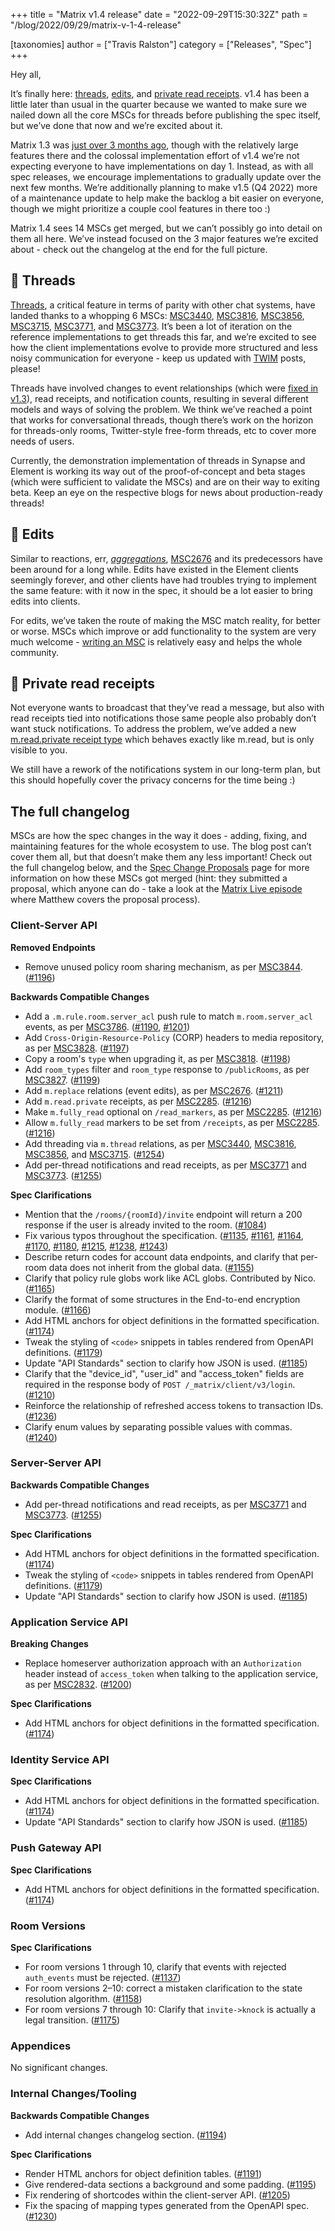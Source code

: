 +++
title = "Matrix v1.4 release"
date = "2022-09-29T15:30:32Z"
path = "/blog/2022/09/29/matrix-v-1-4-release"

[taxonomies]
author = ["Travis Ralston"]
category = ["Releases", "Spec"]
+++

Hey all,

It’s finally here: <a href="https://spec.matrix.org/v1.4/client-server-api/#threading">threads</a>, <a href="https://spec.matrix.org/v1.4/client-server-api/#event-replacements">edits</a>, and <a href="https://spec.matrix.org/v1.4/client-server-api/#private-read-receipts">private read receipts</a>. v1.4 has been a little later than usual in the quarter because we wanted to make sure we nailed down all the core MSCs for threads before publishing the spec itself, but we’ve done that now and we’re excited about it.

<!-- more -->

Matrix 1.3 was <a href="https://matrix.org/blog/2022/06/16/matrix-v-1-3-release">just over 3 months ago</a>, though with the relatively large features there and the colossal implementation effort of v1.4 we’re not expecting everyone to have implementations on day 1. Instead, as with all spec releases, we encourage implementations to gradually update over the next few months. We’re additionally planning to make v1.5 (Q4 2022) more of a maintenance update to help make the backlog a bit easier on everyone, though we might prioritize a couple cool features in there too :)

Matrix 1.4 sees 14 MSCs get merged, but we can’t possibly go into detail on them all here. We’ve instead focused on the 3 major features we’re excited about - check out the changelog at the end for the full picture.

## 🧵 Threads

<a href="https://spec.matrix.org/v1.4/client-server-api/#threading">Threads</a>, a critical feature in terms of parity with other chat systems, have landed thanks to a whopping 6 MSCs: <a href="https://github.com/matrix-org/matrix-spec-proposals/pull/3440">MSC3440</a>, <a href="https://github.com/matrix-org/matrix-spec-proposals/pull/3816">MSC3816</a>, <a href="https://github.com/matrix-org/matrix-spec-proposals/pull/3856">MSC3856</a>, <a href="https://github.com/matrix-org/matrix-spec-proposals/pull/3715">MSC3715</a>, <a href="https://github.com/matrix-org/matrix-spec-proposals/pull/3771">MSC3771</a>, and <a href="https://github.com/matrix-org/matrix-spec-proposals/pull/3773">MSC3773</a>. It’s been a lot of iteration on the reference implementations to get threads this far, and we’re excited to see how the client implementations evolve to provide more structured and less noisy communication for everyone - keep us updated with <a href="https://matrix.org/blog/category/this-week-in-matrix">TWIM</a> posts, please!

Threads have involved changes to event relationships (which were <a href="https://matrix.org/blog/2022/06/16/matrix-v-1-3-release#aggregations-and-the-relationships-made-along-the-way">fixed in v1.3</a>), read receipts, and notification counts, resulting in several different models and ways of solving the problem. We think we’ve reached a point that works for conversational threads, though there’s work on the horizon for threads-only rooms, Twitter-style free-form threads, etc to cover more needs of users.

Currently, the demonstration implementation of threads in Synapse and Element is working its way out of the proof-of-concept and beta stages (which were sufficient to validate the MSCs) and are on their way to exiting beta. Keep an eye on the respective blogs for news about production-ready threads!

## 📝 Edits

Similar to reactions, err, <em><a href="https://matrix.org/blog/2022/06/16/matrix-v-1-3-release#aggregations-and-the-relationships-made-along-the-way">aggregations</a></em>, <a href="https://github.com/matrix-org/matrix-spec-proposals/pull/2676">MSC2676</a> and its predecessors have been around for a long while. Edits have existed in the Element clients seemingly forever, and other clients have had troubles trying to implement the same feature: with it now in the spec, it should be a lot easier to bring edits into clients.

For edits, we’ve taken the route of making the MSC match reality, for better or worse. MSCs which improve or add functionality to the system are very much welcome - <a href="https://spec.matrix.org/proposals/">writing an MSC</a> is relatively easy and helps the whole community.

## 👥 Private read receipts

Not everyone wants to broadcast that they’ve read a message, but also with read receipts tied into notifications those same people also probably don’t want stuck notifications. To address the problem, we’ve added a new <a href="https://spec.matrix.org/v1.4/client-server-api/#private-read-receipts">m.read.private receipt type</a> which behaves exactly like m.read, but is only visible to you.

We still have a rework of the notifications system in our long-term plan, but this should hopefully cover the privacy concerns for the time being :)

## The full changelog

MSCs are how the spec changes in the way it does - adding, fixing, and maintaining features for the whole ecosystem to use. The blog post can’t cover them all, but that doesn’t make them any less important! Check out the full changelog below, and the <a href="https://spec.matrix.org/proposals/">Spec Change Proposals</a> page for more information on how these MSCs got merged (hint: they submitted a proposal, which anyone can do - take a look at the <a href="https://www.youtube.com/watch?v=SFkZz60RRfc">Matrix Live episode</a> where Matthew covers the proposal process).

### Client-Server API

**Removed Endpoints**

- Remove unused policy room sharing mechanism, as per [MSC3844](https://github.com/matrix-org/matrix-spec-proposals/pull/3844). ([#1196](https://github.com/matrix-org/matrix-spec/issues/1196))

**Backwards Compatible Changes**

- Add a `.m.rule.room.server_acl` push rule to match `m.room.server_acl` events, as per [MSC3786](https://github.com/matrix-org/matrix-spec-proposals/pull/3786). ([#1190](https://github.com/matrix-org/matrix-spec/issues/1190), [#1201](https://github.com/matrix-org/matrix-spec/issues/1201))
- Add `Cross-Origin-Resource-Policy` (CORP) headers to media repository, as per [MSC3828](https://github.com/matrix-org/matrix-spec-proposals/pull/3828). ([#1197](https://github.com/matrix-org/matrix-spec/issues/1197))
- Copy a room's `type` when upgrading it, as per [MSC3818](https://github.com/matrix-org/matrix-spec-proposals/pull/3818). ([#1198](https://github.com/matrix-org/matrix-spec/issues/1198))
- Add `room_types` filter and `room_type` response to `/publicRooms`, as per [MSC3827](https://github.com/matrix-org/matrix-spec-proposals/pull/3827). ([#1199](https://github.com/matrix-org/matrix-spec/issues/1199))
- Add `m.replace` relations (event edits), as per [MSC2676](https://github.com/matrix-org/matrix-spec-proposals/pull/2676). ([#1211](https://github.com/matrix-org/matrix-spec/issues/1211))
- Add `m.read.private` receipts, as per [MSC2285](https://github.com/matrix-org/matrix-spec-proposals/pull/2285). ([#1216](https://github.com/matrix-org/matrix-spec/issues/1216))
- Make `m.fully_read` optional on `/read_markers`, as per [MSC2285](https://github.com/matrix-org/matrix-spec-proposals/pull/2285). ([#1216](https://github.com/matrix-org/matrix-spec/issues/1216))
- Allow `m.fully_read` markers to be set from `/receipts`, as per [MSC2285](https://github.com/matrix-org/matrix-spec-proposals/pull/2285). ([#1216](https://github.com/matrix-org/matrix-spec/issues/1216))
- Add threading via `m.thread` relations, as per [MSC3440](https://github.com/matrix-org/matrix-spec-proposals/pull/3440), [MSC3816](https://github.com/matrix-org/matrix-spec-proposals/pull/3816), [MSC3856](https://github.com/matrix-org/matrix-spec-proposals/pull/3856), and [MSC3715](https://github.com/matrix-org/matrix-spec-proposals/pull/3715). ([#1254](https://github.com/matrix-org/matrix-spec/issues/1254))
- Add per-thread notifications and read receipts, as per [MSC3771](https://github.com/matrix-org/matrix-spec-proposals/pull/3771) and [MSC3773](https://github.com/matrix-org/matrix-spec-proposals/pull/3773). ([#1255](https://github.com/matrix-org/matrix-spec/issues/1255))

**Spec Clarifications**

- Mention that the `/rooms/{roomId}/invite` endpoint will return a 200 response if the user is already invited to the room. ([#1084](https://github.com/matrix-org/matrix-spec/issues/1084))
- Fix various typos throughout the specification. ([#1135](https://github.com/matrix-org/matrix-spec/issues/1135), [#1161](https://github.com/matrix-org/matrix-spec/issues/1161), [#1164](https://github.com/matrix-org/matrix-spec/issues/1164), [#1170](https://github.com/matrix-org/matrix-spec/issues/1170), [#1180](https://github.com/matrix-org/matrix-spec/issues/1180), [#1215](https://github.com/matrix-org/matrix-spec/issues/1215), [#1238](https://github.com/matrix-org/matrix-spec/issues/1238), [#1243](https://github.com/matrix-org/matrix-spec/issues/1243))
- Describe return codes for account data endpoints, and clarify that per-room data does not inherit from the global data. ([#1155](https://github.com/matrix-org/matrix-spec/issues/1155))
- Clarify that policy rule globs work like ACL globs. Contributed by Nico. ([#1165](https://github.com/matrix-org/matrix-spec/issues/1165))
- Clarify the format of some structures in the End-to-end encryption module. ([#1166](https://github.com/matrix-org/matrix-spec/issues/1166))
- Add HTML anchors for object definitions in the formatted specification. ([#1174](https://github.com/matrix-org/matrix-spec/issues/1174))
- Tweak the styling of `<code>` snippets in tables rendered from OpenAPI definitions. ([#1179](https://github.com/matrix-org/matrix-spec/issues/1179))
- Update "API Standards" section to clarify how JSON is used. ([#1185](https://github.com/matrix-org/matrix-spec/issues/1185))
- Clarify that the "device_id", "user_id" and "access_token" fields are required in the response body of `POST /_matrix/client/v3/login`. ([#1210](https://github.com/matrix-org/matrix-spec/issues/1210))
- Reinforce the relationship of refreshed access tokens to transaction IDs. ([#1236](https://github.com/matrix-org/matrix-spec/issues/1236))
- Clarify enum values by separating possible values with commas. ([#1240](https://github.com/matrix-org/matrix-spec/issues/1240))

### Server-Server API

**Backwards Compatible Changes**

- Add per-thread notifications and read receipts, as per [MSC3771](https://github.com/matrix-org/matrix-spec-proposals/pull/3771) and [MSC3773](https://github.com/matrix-org/matrix-spec-proposals/pull/3773). ([#1255](https://github.com/matrix-org/matrix-spec/issues/1255))

**Spec Clarifications**

- Add HTML anchors for object definitions in the formatted specification. ([#1174](https://github.com/matrix-org/matrix-spec/issues/1174))
- Tweak the styling of `<code>` snippets in tables rendered from OpenAPI definitions. ([#1179](https://github.com/matrix-org/matrix-spec/issues/1179))
- Update "API Standards" section to clarify how JSON is used. ([#1185](https://github.com/matrix-org/matrix-spec/issues/1185))

### Application Service API

**Breaking Changes**

- Replace homeserver authorization approach with an `Authorization` header instead of `access_token` when talking to the application service, as per [MSC2832](https://github.com/matrix-org/matrix-spec-proposals/pull/2832). ([#1200](https://github.com/matrix-org/matrix-spec/issues/1200))

**Spec Clarifications**

- Add HTML anchors for object definitions in the formatted specification. ([#1174](https://github.com/matrix-org/matrix-spec/issues/1174))

### Identity Service API

**Spec Clarifications**

- Add HTML anchors for object definitions in the formatted specification. ([#1174](https://github.com/matrix-org/matrix-spec/issues/1174))
- Update "API Standards" section to clarify how JSON is used. ([#1185](https://github.com/matrix-org/matrix-spec/issues/1185))

### Push Gateway API

**Spec Clarifications**

- Add HTML anchors for object definitions in the formatted specification. ([#1174](https://github.com/matrix-org/matrix-spec/issues/1174))

### Room Versions

**Spec Clarifications**

- For room versions 1 through 10, clarify that events with rejected `auth_events` must be rejected. ([#1137](https://github.com/matrix-org/matrix-spec/issues/1137))
- For room versions 2–10: correct a mistaken clarification to the state resolution algorithm. ([#1158](https://github.com/matrix-org/matrix-spec/issues/1158))
- For room versions 7 through 10: Clarify that `invite->knock` is actually a legal transition. ([#1175](https://github.com/matrix-org/matrix-spec/issues/1175))

### Appendices

No significant changes.

### Internal Changes/Tooling

**Backwards Compatible Changes**

- Add internal changes changelog section. ([#1194](https://github.com/matrix-org/matrix-spec/issues/1194))

**Spec Clarifications**

- Render HTML anchors for object definition tables. ([#1191](https://github.com/matrix-org/matrix-spec/issues/1191))
- Give rendered-data sections a background and some padding. ([#1195](https://github.com/matrix-org/matrix-spec/issues/1195))
- Fix rendering of shortcodes within the client-server API. ([#1205](https://github.com/matrix-org/matrix-spec/issues/1205))
- Fix the spacing of mapping types generated from the OpenAPI spec. ([#1230](https://github.com/matrix-org/matrix-spec/issues/1230))
